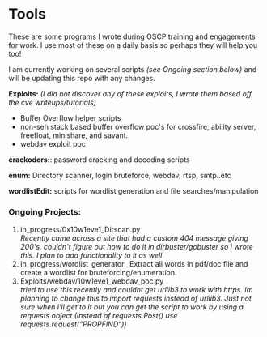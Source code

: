 # Tools

These are some programs I wrote during OSCP training and engagements for work. I use most of these on a daily basis so perhaps they will help you too!

I am currently working on several scripts _(see Ongoing section below)_ and will be updating this repo with any changes. 


**Exploits:** _(I did not discover any of these exploits, I wrote them based off the cve writeups/tutorials)_
  * Buffer Overflow helper scripts
  * non-seh stack based buffer overflow poc's for crossfire, ability server, freefloat, minishare, and savant. 
  * webdav exploit poc

**crackoders:**: password cracking and decoding scripts

**enum:** Directory scanner, login bruteforce, webdav, rtsp, smtp..etc 

**wordlistEdit:** scripts for wordlist generation and file searches/manipulation
	

### **Ongoing Projects**: 

1) in_progress/0x10w1eve1_Dirscan.py   
_Recently came across a site that had a custom 404 message giving 200's, couldn't figure out how to do it in dirbuster/gobuster so i wrote this. I plan to add functionality to it as well_
3) in_progress/wordlist_generator
_Extract all words in pdf/doc file and create a wordlist for bruteforcing/enumeration. 
5) Exploits/webdav/10w1eve1_webdav_poc.py  
_tried to use this recently and couldnt get urllib3 to work with https. Im planning to change this to import requests instead of urllib3. Just not sure when i'll get to it but you can get the script to work by using a requests object (Instead of requests.Post() use requests.request("PROPFIND"))_
						


